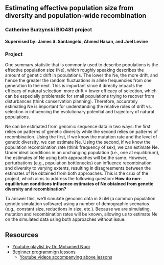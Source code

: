 ## Estimating effective population size from diversity and population-wide recombination

### Catherine Burzynski BIO481 project
#### Supervised by: James S. Santangelo, Ahmed Hasan, and Joel Levine

### Project

One summary statistic that is commonly used to describe populations is the effective population size (Ne), which roughly speaking describes the amount of genetic drift in populations. The lower the Ne, the more drift, and hence the greater the random fluctuations in allele frequencies from one generation to the next. This is important since it directly impacts the efficacy of natural selection: more drift = lower efficacy of selection, which can be especially problematic for small populations trying to recover from disturbances (think conservation planning). Therefore, accurately estimating Ne is important for understanding the relative roles of drift vs. selection in influencing the evolutionary potential and trajectory of natural populations.

Ne can be estimated from genomic sequence data in two ways: the first relies on patterns of genetic diversity while the second relies on patterns of recombination. Using the first, if we know the mutation rate and the level of genetic diversity, we can estimate Ne. Using the second, if we know the population recombination rate (think frequency of sex), we can estimate Ne. Under ideal conditions in an unchanging population (i.e., one at equilibrium), the estimates of Ne using both approaches will be the same. However, perturbations (e.g., population bottlenecks) can influence recombination and diversity to varying extents, resulting in disagreements between the estimates of Ne obtained from both approaches. This is the crux of the project, which aims to address the following question: **How do non-equilibrium conditions influence estimates of Ne obtained from genetic diversity and recombination?**

To answer this, we’ll simulate genomic data in SLiM (a common population genetic simulation software) using a number of demographic scenarios (e.g., constant size, reductions in size, etc.). Because we are simulating, mutation and recombination rates will be known, allowing us to estimate Ne on the simulated data using both approaches without issue.

## Resources

- [Youtube playlist by Dr. Mohamed Noor](https://www.youtube.com/watch?v=UeWU1yOz8lQ&list=PL4n6Uk3aii8iottl_J2OWrn-8RVveZWri)
- [Beginner programmign lessons](https://utm-coders.github.io/studyGroup/lessons/)
    - [Youtube videos accompanying above lessons](https://www.youtube.com/channel/UCTTUketB568idCSUsXUug6w)
